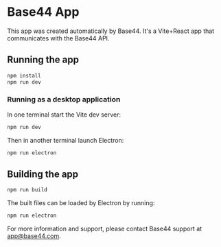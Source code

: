 # Base44 App


This app was created automatically by Base44.
It's a Vite+React app that communicates with the Base44 API.

## Running the app

```bash
npm install
npm run dev
```

### Running as a desktop application

In one terminal start the Vite dev server:

```bash
npm run dev
```

Then in another terminal launch Electron:

```bash
npm run electron
```

## Building the app

```bash
npm run build
```

The built files can be loaded by Electron by running:

```bash
npm run electron
```

For more information and support, please contact Base44 support at app@base44.com.
